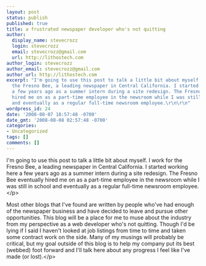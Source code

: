 ```yaml
---
layout: post
status: publish
published: true
title: a frustrated newspaper developer who's not quitting
author:
  display_name: stevecrozz
  login: stevecrozz
  email: stevecrozz@gmail.com
  url: http://lithostech.com
author_login: stevecrozz
author_email: stevecrozz@gmail.com
author_url: http://lithostech.com
excerpt: "I'm going to use this post to talk a little bit about myself. I work for
  the Fresno Bee, a leading newspaper in Central California. I started working here
  a few years ago as a summer intern during a site redesign. The Fresno Bee eventually
  hired me on as a part-time employee in the newsroom while I was still in school
  and eventually as a regular full-time newsroom employee.\r\n\r\n"
wordpress_id: 24
date: '2008-08-07 18:57:48 -0700'
date_gmt: '2008-08-08 02:57:48 -0700'
categories:
- Uncategorized
tags: []
comments: []
---
```

<p>I'm going to use this post to talk a little bit about myself. I work for the Fresno Bee, a leading newspaper in Central California. I started working here a few years ago as a summer intern during a site redesign. The Fresno Bee eventually hired me on as a part-time employee in the newsroom while I was still in school and eventually as a regular full-time newsroom employee.<&#47;p></p>
<p>Most other blogs that I've found are written by people who've had enough of the newspaper business and have decided to leave and pursue other opportunities. This blog will be a place for me to muse about the industry from my perspective as a web developer who's not quitting. Though I'd be lying if I said I haven't looked at job listings from time to time and taken some contract work on the side. Many of my musings will probably be critical, but my goal outside of this blog is to help my company put its best (webbed) foot forward and I'll talk here about any progress I feel like I've made (or lost).<&#47;p></p>
